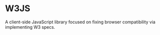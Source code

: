 W3JS
====

A client-side JavaScript library focused on fixing browser compatibility via implementing W3 specs.
